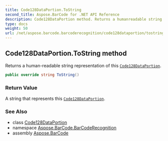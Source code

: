 ```yaml
---
title: Code128DataPortion.ToString
second_title: Aspose.BarCode for .NET API Reference
description: Code128DataPortion method. Returns a humanreadable string representation of this Code128DataPortion
type: docs
weight: 50
url: /net/aspose.barcode.barcoderecognition/code128dataportion/tostring/
---
```

## Code128DataPortion.ToString method

Returns a human-readable string representation of this [`Code128DataPortion`](../).

```csharp
public override string ToString()
```

### Return Value

A string that represents this [`Code128DataPortion`](../).

### See Also

* class [Code128DataPortion](../)
* namespace [Aspose.BarCode.BarCodeRecognition](../../code128dataportion/)
* assembly [Aspose.BarCode](../../../)


